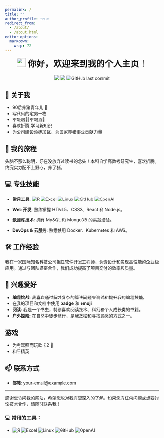 ```yaml
---
permalink: /
title: ""
author_profile: true
redirect_from: 
  - /about/
  - /about.html
editor_options: 
  markdown: 
    wrap: 72
---
```


<h1 align="center" style="margin-top: 0;">

<img src="https://emojis.slackmojis.com/emojis/images/1531849430/4246/blob-sunglasses.gif?1531849430" width="30"/>
你好，欢迎来到我的个人主页！

</h1>

<p align="center">

<img src="https://img.shields.io/badge/gender-%F0%9F%A4%B5 gentleman-critical"/>
<a href="https://visitorbadge.io/status?path=https%3A%2F%2Fgithub.com%2Ftony2015116%2Ftony2015116.github.io"><img src="https://api.visitorbadge.io/api/visitors?path=https%3A%2F%2Fgithub.com%2Ftony2015116%2Ftony2015116.github.io&amp;countColor=%23f47373&amp;style=flat"/></a>
<a href="#"><img src="https://img.shields.io/github/last-commit/tony2015116/tony2015116.github.io" alt="GitHub last commit"/></a>

</p>

## 🙋 关于我

- 90后养猪青年儿 🐷
- 写代码的宅男一枚
- 不吸烟🚬|不喝酒🍺
- 喜欢折腾,学习新知识
- 为公司建设添砖加瓦，为国家养猪事业贡献力量

## 🌱 我的旅程

头脑不那么聪明，好在没放弃过读书的念头！本科自学高数考研究生，喜欢折腾。终究实力配不上野心，养了猪。

## 💻 专业技能

-   **常用工具**: ![R](https://img.shields.io/badge/-R-blue?&logo=R&logoColor=blue&labelColor=5c5c5c&color=1182c3)
    ![Excel](https://img.shields.io/badge/-Excel-blue?logo=microsoftexcel&logoColor=green&labelColor=5c5c5c&color=1182c3)
    ![Linux](https://img.shields.io/badge/-Linux-blue?logo=Linux&labelColor=5c5c5c&color=1182c3)
    ![GitHub](https://img.shields.io/badge/-GitHub-blue?logo=GitHub&labelColor=5c5c5c&color=1182c3)
    ![OpenAI](https://img.shields.io/badge/-ChatGPT-blue?logo=openai&logoColor=green&labelColor=5c5c5c&color=1182c3)

-   **Web 开发**: 熟练掌握 HTML5、CSS3、React 和 Node.js。
-   **数据库技术**: 拥有 MySQL 和 MongoDB 的实践经验。
-   **DevOps & 云服务**: 熟悉使用 Docker、Kubernetes 和 AWS。

## 🛠 工作经验

我在一家国际知名科技公司担任软件开发工程师，负责设计和实现高性能的企业级应用。通过与团队紧密合作，我们成功提高了项目交付的效率和质量。

## 🌟 兴趣爱好

-   **编程挑战**: 我喜欢通过解决复杂的算法问题来测试和提升我的编程技能。
-   在我的项目和文档中使用 **badge** 和 **emoji**
-   **阅读**: 我是一个书虫，特别喜欢阅读技术、科幻和个人成长类的书籍。
-   **户外探险**: 在自然中徒步旅行，是我放松和寻找灵感的方式之一。

## 游戏
- 为考驾照而玩欧卡2 🚗
- 和平精英



## 📫 联系方式

-   **邮箱**: [your-email\@example.com](mailto:your-email@example.com)

------------------------------------------------------------------------

感谢您访问我的网站，希望您能对我有更深入的了解。如果您有任何问题或想要讨论技术合作，请随时联系我！



### 💻 常用的工具：

-   ![R](https://img.shields.io/badge/-R-blue?&logo=R&logoColor=blue&labelColor=5c5c5c&color=1182c3)
    ![Excel](https://img.shields.io/badge/-Excel-blue?logo=microsoftexcel&logoColor=green&labelColor=5c5c5c&color=1182c3)
    ![Linux](https://img.shields.io/badge/-Linux-blue?logo=Linux&labelColor=5c5c5c&color=1182c3)
    ![GitHub](https://img.shields.io/badge/-GitHub-blue?logo=GitHub&labelColor=5c5c5c&color=1182c3)
    ![OpenAI](https://img.shields.io/badge/-ChatGPT-blue?logo=openai&logoColor=green&labelColor=5c5c5c&color=1182c3)




